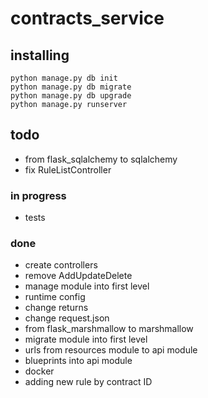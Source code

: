# contracts_service

## installing
`python manage.py db init`  
`python manage.py db migrate`  
`python manage.py db upgrade`  
`python manage.py runserver`

## todo
- from flask_sqlalchemy to sqlalchemy
- fix RuleListController

### in progress
- tests

### done
- create controllers
- remove AddUpdateDelete
- manage module into first level
- runtime config
- change returns
- change request.json
- from flask_marshmallow to marshmallow
- migrate module into first level
- urls from resources module to api module
- blueprints into api module
- docker
- adding new rule by contract ID